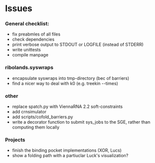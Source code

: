 # Issues

### General checklist:
  - fix preabmles of all files
  - check dependencies
  - print verbose output to STDOUT or LOGFILE (instead of STDERR)
  - write unittests
  - compile manpage

### ribolands.syswraps
  - encapsulate syswraps into tmp-directory (bec of barriers)
  - find a nicer way to deal with k0 (e.g. treekin --times)

### other
  - replace spatch.py with ViennaRNA 2.2 soft-constraints
  - add crnsimulator
  - add scripts/cofold_barriers.py
  - write a decorator function to submit sys_jobs to the SGE, 
      rather than computing them locally

### Projects
  - finish the binding pocket implementations (XOR, Lucs)
  - show a folding path with a partiuclar Luck's visualization?


